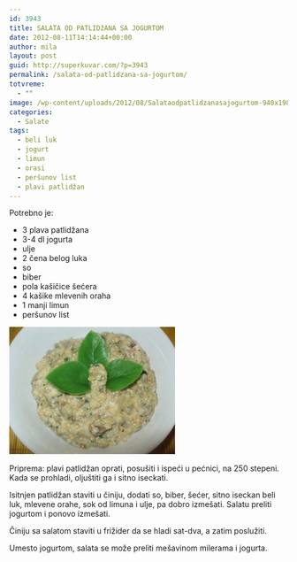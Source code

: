 ```yaml
---
id: 3943
title: SALATA OD PATLIDžANA SA JOGURTOM
date: 2012-08-11T14:14:44+00:00
author: mila
layout: post
guid: http://superkuvar.com/?p=3943
permalink: /salata-od-patlidzana-sa-jogurtom/
totvreme:
  - ""
image: /wp-content/uploads/2012/08/Salataodpatlidzanasajogurtom-940x198.jpg
categories:
  - Salate
tags:
  - beli luk
  - jogurt
  - limun
  - orasi
  - peršunov list
  - plavi patlidžan
---
```

Potrebno je:

  * 3 plava patlidžana
  * 3-4 dl jogurta
  * ulje
  * 2 čena belog luka
  * so
  * biber
  * pola kašičice šećera
  * 4 kašike mlevenih oraha
  * 1 manji limun
  * peršunov list

<img class="alignnone size-medium wp-image-3944" title="Salataodpatlidzanasajogurtom" src="/wp-content/uploads/2012/08/Salataodpatlidzanasajogurtom-e1344594717422-300x230.jpg" alt="" width="300" height="230" /> 

Priprema: plavi patlidžan oprati, posušiti i ispeći u pećnici, na 250 stepeni. Kada se prohladi, oljuštiti ga i sitno iseckati.

Isitnjen patlidžan staviti u činiju, dodati so, biber, šećer, sitno iseckan beli luk, mlevene orahe, sok od limuna i ulje, pa dobro izmešati. Salatu preliti jogurtom i ponovo izmešati.

Činiju sa salatom staviti u frižider da se hladi sat-dva, a zatim poslužiti.

Umesto jogurtom, salata se može preliti mešavinom milerama i jogurta.